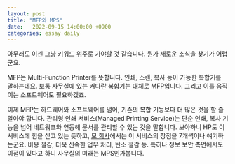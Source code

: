 ```yaml
---
layout: post
title: "MFP와 MPS"
date:   2022-09-15 14:00:00 +0900
categories: essay daily
---
```


아무래도 이젠 그냥 키워드 위주로 가야할 것 같습니다. 뭔가 새로운 소식을 찾기가 어렵군요.

MFP는 Multi-Function Printer를 뜻합니다. 인쇄, 스캔, 복사 등이 가능한 복합기를 말하는데요. 보통 사무실에 있는 커다란 복합기는 대체로 MFP입니다. 그리고 이를 움직이는 소프트웨어도 필요하겠죠.

이제 MFP는 하드웨어와 소프트웨어를 넘어, 기존의 복합 기능보다 더 많은 것을 할 줄 알아야 합니다. 관리형 인쇄 서비스(Managed Printing Service)는 단순 인쇄, 복사 기능을 넘어 네트워크와 연동해 문서를 관리할 수 있는 것을 말합니다. 보아하니 HP도 이 서비스에 힘을 싣고 있는 듯하고, [모 회사][brother]에서는 이 서비스의 장점을 7개씩이나 얘기하는군요. 비용 절감, 더욱 신속한 업무 처리, 탄소 절감 등. 특히나 정보 보안 측면에서도 이점이 있다고 하니 사무실의 미래는 MPS인가봅니다.

[brother]:https://www.brother.ee/business-solutions/managed-print-services-benefits